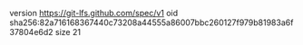 version https://git-lfs.github.com/spec/v1
oid sha256:82a716168367440c73208a44555a86007bbc260127f979b81983a6f37804e6d2
size 21
